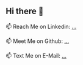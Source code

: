 ## Hi there 👋


📫 Reach Me on Linkedin: [...](https://www.linkedin.com/in/gokul-laxmana-43498a145/)

📫 Meet Me on Github: [...](https://github.com/Gokul-glitch790/)

📫 Text Me on E-Mail: [...](gokullaxmana791420@gmail.com)



